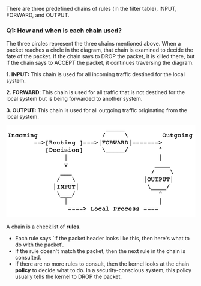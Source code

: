 

There are three predefined chains of rules (in the filter table), INPUT, FORWARD, and OUTPUT.

### Q1: How and when is each chain used?

The three circles represent the three chains mentioned above. When a packet reaches a circle in the diagram, that chain is examined to decide the fate of the packet. If the chain says to DROP the packet, it is killed there, but if the chain says to ACCEPT the packet, it continues traversing the diagram.

**1. INPUT:** This chain is used for all incoming traffic destined for the local system. 

**2. FORWARD**: This chain is used for all traffic that is not destined for the local system but is being forwarded to another system. 

**3. OUTPUT:** This chain is used for all outgoing traffic originating from the local system.

![image-20230422120222641](images/image-20230422120222641.png)

A chain is a checklist of **rules**.

- Each rule says `if the packet header looks like this, then here's what to do with the packet'. 
- If the rule doesn't match the packet, then the next rule in the chain is consulted.
-  If there are no more rules to consult, then the kernel looks at the chain **policy** to decide what to do. In a security-conscious system, this policy usually tells the kernel to DROP the packet.